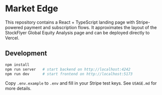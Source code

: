 # Market Edge

This repository contains a React + TypeScript landing page with Stripe-powered payment and subscription flows. It approximates the layout of the StockFlyer Global Equity Analysis page and can be deployed directly to Vercel.

## Development

```bash
npm install
npm run server   # start backend on http://localhost:4242
npm run dev      # start frontend on http://localhost:5173
```

Copy `.env.example` to `.env` and fill in your Stripe test keys. See `USAGE.md` for more details.

